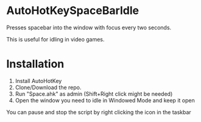 # AutoHotKeySpaceBarIdle
Presses spacebar into the window with focus every two seconds.

This is useful for idling in video games.

# Installation

1. Install AutoHotKey
2. Clone/Download the repo.
3. Run "Space.ahk" as admin (Shift+Right click might be needed)
4. Open the window you need to idle in Windowed Mode and keep it open

You can pause and stop the script by right clicking the icon in the taskbar

